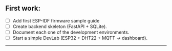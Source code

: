 ## First work:

- [ ] Add first ESP-IDF firmware sample guide
- [ ] Create backend skeleton (FastAPI + SQLite).
- [ ] Document each one of the development environments.
- [ ] Start a simple DevLab (ESP32 + DHT22 + MQTT → dashboard).

---
